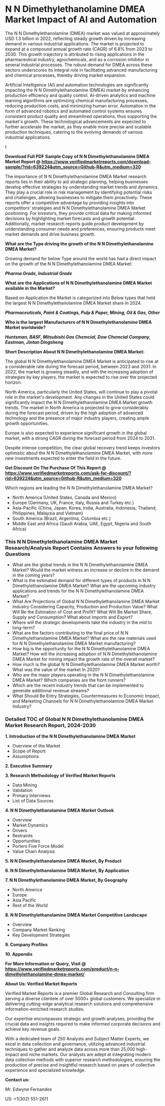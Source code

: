 <meta name="title" content="Global N N Dimethylethanolamine DMEA Market Impact of AI and Automation"><meta name="description" content="The N N Dimethylethanolamine (DMEA) market was valued at approximately USD 1.3 billion in 2022, reflecting steady growth driven by increasing demand in various industr"><meta name="title" content="N N Dimethylethanolamine DMEA Market Size, Share, Scope, Trends, Growth, Opportunities, Analysis, Forecast"><h1>N N Dimethylethanolamine DMEA Market Impact of AI and Automation</h1><p>The N N Dimethylethanolamine (DMEA) market was valued at approximately USD 1.3 billion in 2022, reflecting steady growth driven by increasing demand in various industrial applications. The market is projected to expand at a compound annual growth rate (CAGR) of 6.8% from 2023 to 2030. This growth trajectory is attributed to rising applications in the pharmaceutical industry, agrochemicals, and as a corrosion inhibitor in several industrial processes. The robust demand for DMEA across these sectors underscores its integral role in facilitating advanced manufacturing and chemical processes, thereby driving market expansion.</p><p>Artificial Intelligence (AI) and automation technologies are significantly impacting the N N Dimethylethanolamine (DMEA) market by enhancing production efficiency and quality control. AI-driven analytics and machine learning algorithms are optimizing chemical manufacturing processes, reducing production costs, and minimizing human error. Automation in the form of advanced robotics and automated control systems ensures consistent product quality and streamlined operations, thus supporting the market's growth. These technological advancements are expected to further accelerate the market, as they enable more precise and scalable production techniques, catering to the evolving demands of various industrial applications.</p>t</p><p id="" class=""><strong>Download Full PDF Sample Copy of N N Dimethylethanolamine DMEA Market Report @ <a href="https://www.verifiedmarketreports.com/download-sample/?rid=639224&utm_source=Github-R&utm_medium=320" target="_blank">https://www.verifiedmarketreports.com/download-sample/?rid=639224&utm_source=Github-R&utm_medium=320</a></strong></p><p>The importance of&nbsp;N N Dimethylethanolamine DMEA Market research reports lies in their ability to aid strategic planning, helping businesses develop effective strategies by understanding market trends and dynamics. They play a crucial role in risk management by identifying potential risks and challenges, allowing businesses to mitigate them proactively. These reports offer a competitive advantage by providing insights into competitors' strategies and N N Dimethylethanolamine DMEA Market positioning. For investors, they provide critical data for making informed decisions by highlighting market forecasts and growth potential. Additionally, market research reports guide product development by understanding consumer needs and preferences, ensuring products meet market demands and drive business growth.</p><p><strong>What are the&nbsp;Type driving the growth of the N N Dimethylethanolamine DMEA Market?</strong></p><p id="" class="">Growing demand for below Type around the world has had a direct impact on the growth of the N N Dimethylethanolamine DMEA Market:</p><em><strong>Pharma Grade, Industrial Grade</strong></em></p><strong>What are the&nbsp;Applications&nbsp;of N N Dimethylethanolamine DMEA Market available in the Market?</strong></p><p id="" class="">Based on Application the Market is categorized into Below types that held the largest N N Dimethylethanolamine DMEA Market share In 2024.</p><em><strong>Pharmaceuticals, Paint & Coatings, Pulp & Paper, Mining, Oil & Gas, Other</strong></em></p><strong>Who is the largest Manufacturers of N N Dimethylethanolamine DMEA Market worldwide?</strong></p><p><em><strong>Huntsman, BASF, Mitsubishi Gas Chemcial, Dow Chemcial Company, Eastman, Jintan Dingsheng</strong></em></p><p id="" class=""><strong>Short Description About N N Dimethylethanolamine DMEA Market:</strong></p><p>The global N N Dimethylethanolamine DMEA Market is anticipated to rise at a considerable rate during the forecast period, between 2023 and 2031. In 2022, the market is growing steadily, and with the increasing adoption of strategies by key players, the market is expected to rise over the projected horizon.</p><p>North America, particularly the United States, will continue to play a pivotal role in the market's development. Any changes in the United States could significantly impact the N N Dimethylethanolamine DMEA Market growth trends. The market in North America is projected to grow considerably during the forecast period, driven by the high adoption of advanced technology and the presence of major industry players, creating ample growth opportunities.</p><p>Europe is also expected to experience significant growth in the global market, with a strong CAGR during the forecast period from 2024 to 2031.</p><p>Despite intense competition, the clear global recovery trend keeps investors optimistic about the N N Dimethylethanolamine DMEA Market, with more new investments expected to enter the field in the future.</p><p id="" class=""><strong>Get Discount On The Purchase Of This Report @ <a href="https://www.verifiedmarketreports.com/ask-for-discount/?rid=639224&utm_source=Github-R&utm_medium=320" target="_blank">https://www.verifiedmarketreports.com/ask-for-discount/?rid=639224&utm_source=Github-R&utm_medium=320</a></strong></p>Which regions are leading the N N Dimethylethanolamine DMEA Market?</p><ul><li>North America (United States, Canada and Mexico)</li><li>Europe (Germany, UK, France, Italy, Russia and Turkey etc.)</li><li>Asia-Pacific (China, Japan, Korea, India, Australia, Indonesia, Thailand, Philippines, Malaysia and Vietnam)</li><li>South America (Brazil, Argentina, Columbia etc.)</li><li>Middle East and Africa (Saudi Arabia, UAE, Egypt, Nigeria and South Africa)</li></ul><h3 id="" class="">This N N Dimethylethanolamine DMEA Market Research/Analysis Report Contains Answers to your following Questions</h3><ul><li>What are the global trends in the N N Dimethylethanolamine DMEA Market? Would the market witness an increase or decline in the demand in the coming years?</li><li>What is the estimated demand for different types of products in N N Dimethylethanolamine DMEA Market? What are the upcoming industry applications and trends for the N N Dimethylethanolamine DMEA Market?</li><li>What Are Projections of Global N N Dimethylethanolamine DMEA Market Industry Considering Capacity, Production and Production Value? What Will Be the Estimation of Cost and Profit? What Will Be Market Share, Supply and Consumption? What about imports and Export?</li><li>Where will the strategic developments take the industry in the mid to long-term?</li><li>What are the factors contributing to the final price of N N Dimethylethanolamine DMEA Market? What are the raw materials used for N N Dimethylethanolamine DMEA Market manufacturing?</li><li>How big is the opportunity for the N N Dimethylethanolamine DMEA Market? How will the increasing adoption of N N Dimethylethanolamine DMEA Market for mining impact the growth rate of the overall market?</li><li>How much is the global N N Dimethylethanolamine DMEA Market worth? What was the value of the market In 2020?</li><li>Who are the major players operating in the N N Dimethylethanolamine DMEA Market? Which companies are the front runners?</li><li>Which are the recent industry trends that can be implemented to generate additional revenue streams?</li><li>What Should Be Entry Strategies, Countermeasures to Economic Impact, and Marketing Channels for N N Dimethylethanolamine DMEA Market Industry?</li></ul><h3 id="" class="">Detailed TOC of Global N N Dimethylethanolamine DMEA Market Research Report, 2024-2030</h3><p id="" class=""><strong>1. Introduction of the N N Dimethylethanolamine DMEA Market</strong></p><ul><li>Overview of the Market</li><li>Scope of Report</li><li>Assumptions</li></ul><p id="" class=""><strong>2. Executive Summary</strong></p><p id="" class=""><strong>3. Research Methodology of Verified Market Reports</strong></p><ul><li>Data Mining</li><li>Validation</li><li>Primary Interviews</li><li>List of Data Sources</li></ul><p id="" class=""><strong>4. N N Dimethylethanolamine DMEA Market Outlook</strong></p><ul><li>Overview</li><li>Market Dynamics</li><li>Drivers</li><li>Restraints</li><li>Opportunities</li><li>Porters Five Force Model</li><li>Value Chain Analysis</li></ul><p id="" class=""><strong>5. N N Dimethylethanolamine DMEA Market, By Product</strong></p><p id="" class=""><strong>6. N N Dimethylethanolamine DMEA Market, By Application</strong></p><p id="" class=""><strong>7. N N Dimethylethanolamine DMEA Market, By Geography</strong></p><ul><li>North America</li><li>Europe</li><li>Asia Pacific</li><li>Rest of the World</li></ul><p id="" class=""><strong>8. N N Dimethylethanolamine DMEA Market Competitive Landscape</strong></p><ul><li>Overview</li><li>Company Market Ranking</li><li>Key Development Strategies</li></ul><p id="" class=""><strong>9. Company Profiles</strong></p><p id="" class=""><strong>10. Appendix</strong></p><p id="" class=""><strong>For More Information or Query, Visit @ <a href="https://www.verifiedmarketreports.com/product/n-n-dimethylethanolamine-dmea-market/" target="_blank">https://www.verifiedmarketreports.com/product/n-n-dimethylethanolamine-dmea-market/</a></strong></p><p id="" class=""><strong>About Us: Verified Market Reports</strong></p><p id="" class="">Verified Market Reports is a premier Global Research and Consulting firm serving a diverse clientele of over 5000+ global customers. We specialize in delivering cutting-edge analytical research solutions and comprehensive information-enriched research studies.</p><p id="" class="">Our expertise encompasses strategic and growth analyses, providing the crucial data and insights required to make informed corporate decisions and achieve key revenue goals.</p><p id="" class="">With a dedicated team of 250 Analysts and Subject Matter Experts, we excel in data collection and governance, utilizing advanced industrial techniques to gather and analyze data across more than 25,000 high-impact and niche markets. Our analysts are adept at integrating modern data collection methods with superior research methodologies, ensuring the production of precise and insightful research based on years of collective experience and specialized knowledge.</p><p id="" class=""><strong>Contact us:</strong></p><p id="" class="">Mr. Edwyne Fernandes</p><p id="" class="">US: +1(302) 551-2611</p>